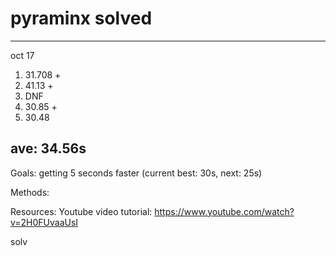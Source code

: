 # pyraminx solved

-------------------------------
oct 17
1) 31.708 +
2) 41.13  +
3) DNF
4) 30.85  +
5) 30.48

ave: 34.56s
-------------------------------

Goals: getting 5 seconds faster (current best: 30s, next: 25s)


Methods: 



Resources:
Youtube video tutorial: https://www.youtube.com/watch?v=2H0FUvaaUsI

solv
